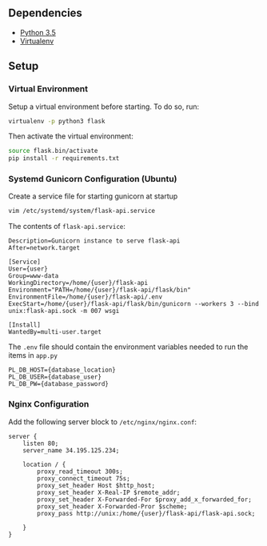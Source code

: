 ## Dependencies
-   [Python 3.5](https://python.org)
-   [Virtualenv](https://virtualenv.pypa.io)

## Setup
### Virtual Environment
Setup a virtual environment before starting. To do so, run:
```bash
virtualenv -p python3 flask
```

Then activate the virtual environment:
```bash
source flask.bin/activate
pip install -r requirements.txt
```

### Systemd Gunicorn Configuration (Ubuntu)

Create a service file for starting gunicorn at startup

```bash
vim /etc/systemd/system/flask-api.service
```

The contents of `flask-api.service`:

```
Description=Gunicorn instance to serve flask-api
After=network.target

[Service]
User={user}
Group=www-data
WorkingDirectory=/home/{user}/flask-api
Environment="PATH=/home/{user}/flask-api/flask/bin"
EnvironmentFile=/home/{user}/flask-api/.env
ExecStart=/home/{user}/flask-api/flask/bin/gunicorn --workers 3 --bind unix:flask-api.sock -m 007 wsgi

[Install]
WantedBy=multi-user.target 
```

The `.env` file should contain the environment variables needed to run the items in `app.py`

```
PL_DB_HOST={database_location}
PL_DB_USER={database_user}
PL_DB_PW={database_password}
```

### Nginx Configuration

Add the following server block to `/etc/nginx/nginx.conf`:

```
server {
    listen 80;
    server_name 34.195.125.234;
    
    location / { 
        proxy_read_timeout 300s;
        proxy_connect_timeout 75s;
        proxy_set_header Host $http_host;
        proxy_set_header X-Real-IP $remote_addr;
        proxy_set_header X-Forwarded-For $proxy_add_x_forwarded_for;
        proxy_set_header X-Forwarded-Pror $scheme;
        proxy_pass http://unix:/home/{user}/flask-api/flask-api.sock;
        
    }
}
```
